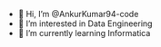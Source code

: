 - 👋 Hi, I’m @AnkurKumar94-code
- 👀 I’m interested in Data Engineering
- 🌱 I’m currently learning Informatica

<!---
AnkurKumar94-code/AnkurKumar94-code is a ✨ special ✨ repository because its `README.md` (this file) appears on your GitHub profile.
You can click the Preview link to take a look at your changes.
--->
